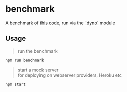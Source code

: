 # benchmark

A benchmark of [this code][task], run via the [\`dyno\`][dyno-module] module

## Usage

> run the benchmark

```bash
npm run benchmark
```

> start a mock server   
> for deploying on webserver providers, Heroku etc

```bash
npm start
```

[task]: ./task.js
[dyno-module]: https://www.npmjs.com/package/@nicholaswmin/dyno
